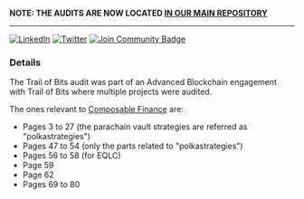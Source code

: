**NOTE: THE AUDITS ARE NOW LOCATED [IN OUR MAIN REPOSITORY](https://github.com/ComposableFi/composable/tree/main/audits)**

---

[![LinkedIn][linkedin-shield]][linkedin-url]
[![Twitter][twitter-shield]][twitter-url]
<a href="https://discord.gg/3tHHD4VUKW"><img src="https://img.shields.io/discord/733027681184251937.svg?style=flat&label=Join%20Community&color=7289DA" alt="Join Community Badge"/></a>




### Details

The Trail of Bits audit was part of an Advanced Blockchain engagement with Trail of Bits where multiple projects were audited.

The ones relevant to [Composable Finance](https://www.composable.finance) are: 

- Pages 3 to 27 (the parachain vault strategies are referred as "polkastrategies")
- Pages 47 to 54 (only the parts related to "polkastrategies")
- Pages 56 to 58 (for EQLC)
- Page 59
- Page 62
- Pages 69 to 80

<!-- MARKDOWN LINKS & IMAGES -->
<!-- https://www.markdownguide.org/basic-syntax/#reference-style-links -->
[linkedin-shield]: https://img.shields.io/badge/-LinkedIn-black.svg?logo=linkedin&colorB=555
[linkedin-url]: https://www.linkedin.com/company/composable-finance
[twitter-shield]: https://img.shields.io/twitter/follow/ComposableFin?style=social
[twitter-url]: https://twitter.com/ComposableFin

<!-- MARKDOWN LINKS & IMAGES -->
<!-- https://www.markdownguide.org/basic-syntax/#reference-style-links -->
[linkedin-shield]: https://img.shields.io/badge/-LinkedIn-black.svg?logo=linkedin&colorB=555
[linkedin-url]: https://www.linkedin.com/company/composable-finance
[twitter-shield]: https://img.shields.io/twitter/follow/ComposableFin?style=social
[twitter-url]: https://twitter.com/ComposableFin

